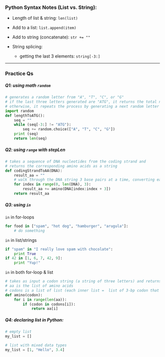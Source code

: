 ### Python Syntax Notes (List vs. String):
* Length of list & string: `len(list)`

* Add to a list: `list.append(item)`
* Add to string (concatenate): `str += ""`
* String splicing:
    * getting the last 3 elements: `string[-3:]`

---
### Practice Qs

##### Q1: using math `random`
```python
# generates a random letter from "A", "T", "C", or "G"
# if the last three letters generated are "ATG", it returns the total number of symbols that were generated
# otherwise, it repeats the process by generating a next random letter
import random
def lengthToATG():
    seq = ""
    while (seq[-3:] != "ATG"):
        seq += random.choice(["A", "T", "C", "G"])
    print (seq)
    return len(seq)
```

##### Q2: using `range` with stepLen
```python
# takes a sequence of DNA nucleotides from the coding strand and 
# returns the corresponding amino acids as a string
def codingStrandToAA(DNA):
    result_aa = ""
    # walk through the DNA string 3 base pairs at a time, converting each 3-bp to aa & add to result
    for index in range(0, len(DNA), 3):
        result_aa += amino(DNA[index:index + 3])
    return result_aa
```


##### Q3: using `in`
`in` in for-loops
```python
for food in ["spam", "hot dog", "hamburger", "arugula"]:
    # do something
```

`in` in list/strings
```python
if "spam" in "I really love spam with chocolate": 
    print True
if 42 in [1, 6, 7, 42, 9]: 
    print "Yup!"
```

`in` in both for-loop & list 
```python
# takes as input a codon string (a string of three letters) and returns the corresponding amino acid
# aa is the list of amino acids 
# codons is a list of list (each inner list =  list of 3-bp codon that represent the same aa)
def amino(codon):
    for i in range(len(aa)):
        if (codon in codons[i]):
            return aa[i]
```

##### Q4: declaring list in Python:
```python
# empty list
my_list = []

# list with mixed data types
my_list = [1, "Hello", 3.4]
```


